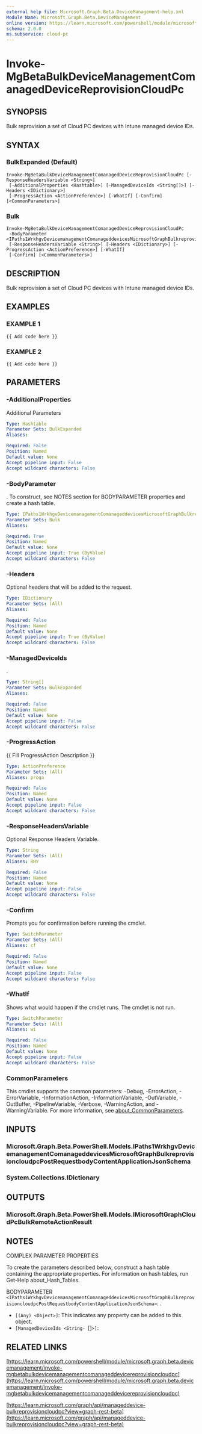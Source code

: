 ```yaml
---
external help file: Microsoft.Graph.Beta.DeviceManagement-help.xml
Module Name: Microsoft.Graph.Beta.DeviceManagement
online version: https://learn.microsoft.com/powershell/module/microsoft.graph.beta.devicemanagement/invoke-mgbetabulkdevicemanagementcomanageddevicereprovisioncloudpc
schema: 2.0.0
ms.subservice: cloud-pc
---
```


# Invoke-MgBetaBulkDeviceManagementComanagedDeviceReprovisionCloudPc

## SYNOPSIS
Bulk reprovision a set of Cloud PC devices with Intune managed device IDs.

## SYNTAX

### BulkExpanded (Default)
```
Invoke-MgBetaBulkDeviceManagementComanagedDeviceReprovisionCloudPc [-ResponseHeadersVariable <String>]
 [-AdditionalProperties <Hashtable>] [-ManagedDeviceIds <String[]>] [-Headers <IDictionary>]
 [-ProgressAction <ActionPreference>] [-WhatIf] [-Confirm] [<CommonParameters>]
```

### Bulk
```
Invoke-MgBetaBulkDeviceManagementComanagedDeviceReprovisionCloudPc
 -BodyParameter <IPaths1WrkhgvDevicemanagementComanageddevicesMicrosoftGraphBulkreprovisioncloudpcPostRequestbodyContentApplicationJsonSchema>
 [-ResponseHeadersVariable <String>] [-Headers <IDictionary>] [-ProgressAction <ActionPreference>] [-WhatIf]
 [-Confirm] [<CommonParameters>]
```

## DESCRIPTION
Bulk reprovision a set of Cloud PC devices with Intune managed device IDs.

## EXAMPLES

### EXAMPLE 1
```
{{ Add code here }}
```

### EXAMPLE 2
```
{{ Add code here }}
```

## PARAMETERS

### -AdditionalProperties
Additional Parameters

```yaml
Type: Hashtable
Parameter Sets: BulkExpanded
Aliases:

Required: False
Position: Named
Default value: None
Accept pipeline input: False
Accept wildcard characters: False
```

### -BodyParameter
.
To construct, see NOTES section for BODYPARAMETER properties and create a hash table.

```yaml
Type: IPaths1WrkhgvDevicemanagementComanageddevicesMicrosoftGraphBulkreprovisioncloudpcPostRequestbodyContentApplicationJsonSchema
Parameter Sets: Bulk
Aliases:

Required: True
Position: Named
Default value: None
Accept pipeline input: True (ByValue)
Accept wildcard characters: False
```

### -Headers
Optional headers that will be added to the request.

```yaml
Type: IDictionary
Parameter Sets: (All)
Aliases:

Required: False
Position: Named
Default value: None
Accept pipeline input: True (ByValue)
Accept wildcard characters: False
```

### -ManagedDeviceIds
.

```yaml
Type: String[]
Parameter Sets: BulkExpanded
Aliases:

Required: False
Position: Named
Default value: None
Accept pipeline input: False
Accept wildcard characters: False
```

### -ProgressAction
{{ Fill ProgressAction Description }}

```yaml
Type: ActionPreference
Parameter Sets: (All)
Aliases: proga

Required: False
Position: Named
Default value: None
Accept pipeline input: False
Accept wildcard characters: False
```

### -ResponseHeadersVariable
Optional Response Headers Variable.

```yaml
Type: String
Parameter Sets: (All)
Aliases: RHV

Required: False
Position: Named
Default value: None
Accept pipeline input: False
Accept wildcard characters: False
```

### -Confirm
Prompts you for confirmation before running the cmdlet.

```yaml
Type: SwitchParameter
Parameter Sets: (All)
Aliases: cf

Required: False
Position: Named
Default value: None
Accept pipeline input: False
Accept wildcard characters: False
```

### -WhatIf
Shows what would happen if the cmdlet runs.
The cmdlet is not run.

```yaml
Type: SwitchParameter
Parameter Sets: (All)
Aliases: wi

Required: False
Position: Named
Default value: None
Accept pipeline input: False
Accept wildcard characters: False
```

### CommonParameters
This cmdlet supports the common parameters: -Debug, -ErrorAction, -ErrorVariable, -InformationAction, -InformationVariable, -OutVariable, -OutBuffer, -PipelineVariable, -Verbose, -WarningAction, and -WarningVariable. For more information, see [about_CommonParameters](http://go.microsoft.com/fwlink/?LinkID=113216).

## INPUTS

### Microsoft.Graph.Beta.PowerShell.Models.IPaths1WrkhgvDevicemanagementComanageddevicesMicrosoftGraphBulkreprovisioncloudpcPostRequestbodyContentApplicationJsonSchema
### System.Collections.IDictionary
## OUTPUTS

### Microsoft.Graph.Beta.PowerShell.Models.IMicrosoftGraphCloudPcBulkRemoteActionResult
## NOTES
COMPLEX PARAMETER PROPERTIES

To create the parameters described below, construct a hash table containing the appropriate properties.
For information on hash tables, run Get-Help about_Hash_Tables.

BODYPARAMETER `<IPaths1WrkhgvDevicemanagementComanageddevicesMicrosoftGraphBulkreprovisioncloudpcPostRequestbodyContentApplicationJsonSchema>`: .
  - `[(Any) <Object>]`: This indicates any property can be added to this object.
  - `[ManagedDeviceIds <String- `[]`>]`:

## RELATED LINKS

[https://learn.microsoft.com/powershell/module/microsoft.graph.beta.devicemanagement/invoke-mgbetabulkdevicemanagementcomanageddevicereprovisioncloudpc](https://learn.microsoft.com/powershell/module/microsoft.graph.beta.devicemanagement/invoke-mgbetabulkdevicemanagementcomanageddevicereprovisioncloudpc)

[https://learn.microsoft.com/graph/api/manageddevice-bulkreprovisioncloudpc?view=graph-rest-beta](https://learn.microsoft.com/graph/api/manageddevice-bulkreprovisioncloudpc?view=graph-rest-beta)























